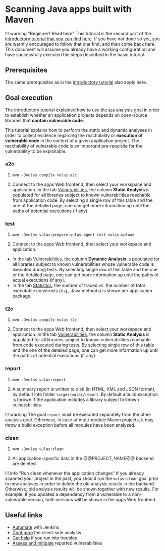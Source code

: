 # Scanning Java apps built with Maven

!!! warning "Beginner? Read here"
    This tutorial is the second part of the [introductory tutorial that you can find here](../java_maven). If you have not done so yet, you are warmly encouraged to follow that one first, and then come back here. This document will assume you already have a working configuration and have successfully executed the steps described in the basic tutorial.

## Prerequisites

The same prerequisites as in the [introductory tutorial](../java_maven) also apply here.

## Goal execution

The introductory tutorial explained how to use the `app` analysis goal in order to establish whether an application projects depends on open-source libraries that **contain vulnerable code**.

This tutorial explains how to perform the static and dynamic analyses in order to collect evidence regarding the reachability or **execution of vulnerable code** in the context of a given application project. The reachability of vulnerable code is an important pre-requisite for the vulnerability to be exploitable.

### a2c

1. `mvn -Dvulas compile vulas:a2c`

2. Connect to the apps Web frontend, then select your workspace and application. In the tab [Vulnerabilities](../../manuals/frontend/#vulnerabilities), the column **Static Analysis** is populated for all libraries subject to known vulnerabilities reachable from application code. By selecting a single row of this table and the one of the detailed page, one can get more information up until the paths of potential executions (if any).

### test

1. `mvn -Dvulas vulas:prepare-vulas-agent test vulas:upload`

2. Connect to the apps Web frontend, then select your workspace and application.

- In the tab [Vulnerabilities](../../manuals/frontend/#vulnerabilities), the column **Dynamic Analysis** is populated for all libraries subject to known vulnerabilities whose vulnerable code is executed during tests. By selecting single row of this table and the one of the detailed page, one can get more information up until the paths of actual executions (if any).
- In the tab [Statistics](../../manuals/frontend/#application-statistics), the number of traced vs. the number of total executable constructs (e.g., Java methods) is shown per application package.

### t2c

1. `mvn -Dvulas compile vulas:t2c`

2. Connect to the apps Web frontend, then select your workspace and application. In the tab [Vulnerabilities](../../manuals/frontend/#vulnerabilities), the column **Static Analysis** is populated for all libraries subject to known vulnerabilities reachable from code executed during tests. By selecting single row of this table and the one of the detailed page, one can get more information up until the paths of potential executions (if any).

### report

1. `mvn -Dvulas vulas:report`

2. A summary report is written to disk (in HTML, XML and JSON format), by default into folder `target/vulas/report`. By default a build exception is thrown if the application includes a library subject to known vulnerabilities.

!!! warning
    The goal `report` must be executed separately from the other analysis goal. Otherwise, in case of multi-module Maven projects, it may throw a build exception before all modules have been analyzed.

### clean

1. `mvn -Dvulas vulas:clean`

2. All application-specific data in the @@PROJECT_NAME@@ backend are deleted.

!!! info "Run clean whenever the application changes"
    If you already scanned your project in the past, you should run the `vulas:clean` goal prior to new analyses in order to delete the old analysis results in the backend. Otherwise, old analysis results will be shown together with new results. For example, if you updated a dependency from a vulnerable to a non-vulnerable version, both versions will be shown in the apps Web frontend.

## Useful links

- [Automate](../../tutorials/jenkins_howto) with Jenkins
- [Configure](../../manuals/setup/) the client-side analysis
- [Get help](../../support) if you run into troubles
- [Assess and mitigate](../../manuals/assess_and_mitigate) reported vulnerabilities
